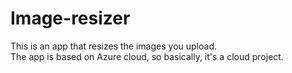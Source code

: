 # Image-resizer
This is an app that resizes the images you upload.
<br>
The app is based on Azure cloud, so basically, it's a cloud project.
